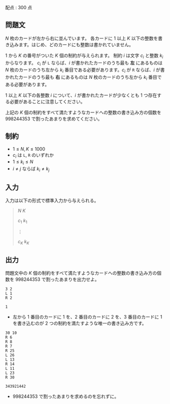 配点 : $300$ 点

## 問題文

$N$ 枚のカードが左から右に並んでいます。
各カードに $1$ 以上 $K$ 以下の整数を書き込みます。はじめ、どのカードにも整数は書かれていません。

$1$ から $K$ の番号がついた $K$ 個の制約が与えられます。
制約 $i$ は文字 $c_i$ と整数 $k_i$ からなります。
$c_i$ が `L` ならば、$i$ が書かれたカードのうち最も **左** にあるものは $N$ 枚のカードのうち左から $k_i$ 番目である必要があります。$c_i$ が `R` ならば、$i$ が書かれたカードのうち最も **右** にあるものは $N$ 枚のカードのうち左から $k_i$ 番目である必要があります。

$1$ 以上 $K$ 以下の各整数 $i$ について、$i$ が書かれたカードが少なくとも $1$ つ存在する必要があることに注意してください。

上記の $K$ 個の制約をすべて満たすようなカードへの整数の書き込み方の個数を $998244353$ で割ったあまりを求めてください。

## 制約

- $1 \leq N,K \leq 1000$
- $c_i$ は `L`, `R` のいずれか
- $1 \leq k_i \leq N$
- $i \neq j$ ならば $k_i \neq k_j$

## 入力

入力は以下の形式で標準入力から与えられる。

> $N$ $K$
> 
> $c_1$ $k_1$
> 
> $\vdots$
> 
> $c_K$ $k_K$

## 出力

問題文中の $K$ 個の制約をすべて満たすようなカードへの整数の書き込み方の個数を $998244353$ で割ったあまりを出力せよ。

```input1
3 2
L 1
R 2
```

```output1
1
```

- 左から $1$ 番目のカードに $1$ を、$2$ 番目のカードに $2$ を、$3$ 番目のカードに $1$ を書き込むのが $2$ つの制約を満たすような唯一の書き込み方です。

```input2
30 10
R 6
R 8
R 7
R 25
L 26
L 13
R 14
L 11
L 23
R 30
```

```output2
343921442
```

- $998244353$ で割ったあまりを求めるのを忘れずに。